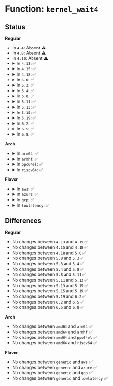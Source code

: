 # Function: <code>kernel_wait4</code>

## Status
<b>Regular</b>
<ul>
<li>
In <code>4.4</code>: Absent ⚠️
</li>
<li>
In <code>4.8</code>: Absent ⚠️
</li>
<li>
In <code>4.10</code>: Absent ⚠️
</li>
<li>
<details>
<summary>In <code>4.13</code>: ✅</summary>

```c
long int kernel_wait4(pid_t upid, int *stat_addr, int options, struct rusage *ru);
```

**Collision:** Unique Global

**Inline:** No

**Transformation:** False

**Instances:**

```
In kernel/exit.c (ffffffff81089720)
Location: kernel/exit.c:1633
Inline: False
Direct callers:
  - kernel/exit.c:C_SYSC_wait4
  - kernel/exit.c:C_SYSC_wait4
  - kernel/exit.c:SYSC_wait4
  - kernel/exit.c:SYSC_wait4
```
**Symbols:**

```
ffffffff81089720-ffffffff8108984d: kernel_wait4 (STB_GLOBAL)
```
</details>
</li>
<li>
<details>
<summary>In <code>4.15</code>: ✅</summary>

```c
long int kernel_wait4(pid_t upid, int *stat_addr, int options, struct rusage *ru);
```

**Collision:** Unique Global

**Inline:** No

**Transformation:** False

**Instances:**

```
In kernel/exit.c (ffffffff810904a0)
Location: kernel/exit.c:1630
Inline: False
Direct callers:
  - kernel/exit.c:C_SYSC_wait4
  - kernel/exit.c:C_SYSC_wait4
  - kernel/exit.c:SYSC_wait4
  - kernel/exit.c:SYSC_wait4
```
**Symbols:**

```
ffffffff810904a0-ffffffff810905cd: kernel_wait4 (STB_GLOBAL)
```
</details>
</li>
<li>
<details>
<summary>In <code>4.18</code>: ✅</summary>

```c
long int kernel_wait4(pid_t upid, int *stat_addr, int options, struct rusage *ru);
```

**Collision:** Unique Global

**Inline:** No

**Transformation:** False

**Instances:**

```
In kernel/exit.c (ffffffff81093f70)
Location: kernel/exit.c:1630
Inline: False
Direct callers:
  - kernel/exit.c:__do_compat_sys_wait4
  - kernel/exit.c:__do_compat_sys_wait4
  - kernel/exit.c:__ia32_sys_waitpid
  - kernel/exit.c:__x64_sys_waitpid
  - kernel/exit.c:__do_sys_wait4
  - kernel/exit.c:__do_sys_wait4
  - kernel/pid_namespace.c:zap_pid_ns_processes
```
**Symbols:**

```
ffffffff81093f70-ffffffff8109409e: kernel_wait4 (STB_GLOBAL)
```
</details>
</li>
<li>
<details>
<summary>In <code>5.0</code>: ✅</summary>

```c
long int kernel_wait4(pid_t upid, int *stat_addr, int options, struct rusage *ru);
```

**Collision:** Unique Global

**Inline:** No

**Transformation:** False

**Instances:**

```
In kernel/exit.c (ffffffff8109c2f0)
Location: kernel/exit.c:1632
Inline: False
Direct callers:
  - kernel/exit.c:__do_compat_sys_wait4
  - kernel/exit.c:__do_compat_sys_wait4
  - kernel/exit.c:__ia32_sys_waitpid
  - kernel/exit.c:__x64_sys_waitpid
  - kernel/exit.c:__do_sys_wait4
  - kernel/exit.c:__do_sys_wait4
  - kernel/pid_namespace.c:zap_pid_ns_processes
```
**Symbols:**

```
ffffffff8109c2f0-ffffffff8109c434: kernel_wait4 (STB_GLOBAL)
```
</details>
</li>
<li>
<details>
<summary>In <code>5.3</code>: ✅</summary>

```c
long int kernel_wait4(pid_t upid, int *stat_addr, int options, struct rusage *ru);
```

**Collision:** Unique Global

**Inline:** No

**Transformation:** False

**Instances:**

```
In kernel/exit.c (ffffffff810a0910)
Location: kernel/exit.c:1636
Inline: False
Direct callers:
  - kernel/exit.c:__do_compat_sys_wait4
  - kernel/exit.c:__do_compat_sys_wait4
  - kernel/exit.c:__ia32_sys_waitpid
  - kernel/exit.c:__x64_sys_waitpid
  - kernel/exit.c:__do_sys_wait4
  - kernel/exit.c:__do_sys_wait4
  - kernel/pid_namespace.c:zap_pid_ns_processes
```
**Symbols:**

```
ffffffff810a0910-ffffffff810a0a54: kernel_wait4 (STB_GLOBAL)
```
</details>
</li>
<li>
<details>
<summary>In <code>5.4</code>: ✅</summary>

```c
long int kernel_wait4(pid_t upid, int *stat_addr, int options, struct rusage *ru);
```

**Collision:** Unique Global

**Inline:** No

**Transformation:** False

**Instances:**

```
In kernel/exit.c (ffffffff810a6ef0)
Location: kernel/exit.c:1582
Inline: False
Direct callers:
  - kernel/exit.c:__do_compat_sys_wait4
  - kernel/exit.c:__do_compat_sys_wait4
  - kernel/exit.c:__ia32_sys_waitpid
  - kernel/exit.c:__x64_sys_waitpid
  - kernel/exit.c:__do_sys_wait4
  - kernel/exit.c:__do_sys_wait4
  - kernel/pid_namespace.c:zap_pid_ns_processes
```
**Symbols:**

```
ffffffff810a6ef0-ffffffff810a7034: kernel_wait4 (STB_GLOBAL)
```
</details>
</li>
<li>
<details>
<summary>In <code>5.8</code>: ✅</summary>

```c
long int kernel_wait4(pid_t upid, int *stat_addr, int options, struct rusage *ru);
```

**Collision:** Unique Global

**Inline:** No

**Transformation:** False

**Instances:**

```
In kernel/exit.c (ffffffff810ae640)
Location: kernel/exit.c:1586
Inline: False
Direct callers:
  - kernel/exit.c:__do_compat_sys_wait4
  - kernel/exit.c:__do_compat_sys_wait4
  - kernel/exit.c:__ia32_sys_waitpid
  - kernel/exit.c:__x64_sys_waitpid
  - kernel/exit.c:__do_sys_wait4
  - kernel/exit.c:__do_sys_wait4
  - kernel/pid_namespace.c:zap_pid_ns_processes
```
**Symbols:**

```
ffffffff810ae640-ffffffff810ae784: kernel_wait4 (STB_GLOBAL)
```
</details>
</li>
<li>
<details>
<summary>In <code>5.11</code>: ✅</summary>

```c
long int kernel_wait4(pid_t upid, int *stat_addr, int options, struct rusage *ru);
```

**Collision:** Unique Global

**Inline:** No

**Transformation:** False

**Instances:**

```
In kernel/exit.c (ffffffff810a9c90)
Location: kernel/exit.c:1595
Inline: False
Direct callers:
  - kernel/exit.c:__do_compat_sys_wait4
  - kernel/exit.c:__do_compat_sys_wait4
  - kernel/exit.c:__ia32_sys_waitpid
  - kernel/exit.c:__x64_sys_waitpid
  - kernel/exit.c:__do_sys_wait4
  - kernel/exit.c:__do_sys_wait4
  - kernel/pid_namespace.c:zap_pid_ns_processes
```
**Symbols:**

```
ffffffff810a9c90-ffffffff810a9dd4: kernel_wait4 (STB_GLOBAL)
```
</details>
</li>
<li>
<details>
<summary>In <code>5.13</code>: ✅</summary>

```c
long int kernel_wait4(pid_t upid, int *stat_addr, int options, struct rusage *ru);
```

**Collision:** Unique Global

**Inline:** No

**Transformation:** False

**Instances:**

```
In kernel/exit.c (ffffffff810aacc0)
Location: kernel/exit.c:1642
Inline: False
Direct callers:
  - kernel/exit.c:__do_compat_sys_wait4
  - kernel/exit.c:__do_compat_sys_wait4
  - kernel/exit.c:__ia32_sys_waitpid
  - kernel/exit.c:__x64_sys_waitpid
  - kernel/exit.c:__do_sys_wait4
  - kernel/exit.c:__do_sys_wait4
  - kernel/pid_namespace.c:zap_pid_ns_processes
```
**Symbols:**

```
ffffffff810aacc0-ffffffff810aae04: kernel_wait4 (STB_GLOBAL)
```
</details>
</li>
<li>
<details>
<summary>In <code>5.15</code>: ✅</summary>

```c
long int kernel_wait4(pid_t upid, int *stat_addr, int options, struct rusage *ru);
```

**Collision:** Unique Global

**Inline:** No

**Transformation:** False

**Instances:**

```
In kernel/exit.c (ffffffff810bc7e0)
Location: kernel/exit.c:1642
Inline: False
Direct callers:
  - kernel/exit.c:__do_compat_sys_wait4
  - kernel/exit.c:__do_compat_sys_wait4
  - kernel/exit.c:__ia32_sys_waitpid
  - kernel/exit.c:__x64_sys_waitpid
  - kernel/exit.c:__do_sys_wait4
  - kernel/exit.c:__do_sys_wait4
  - kernel/pid_namespace.c:zap_pid_ns_processes
```
**Symbols:**

```
ffffffff810bc7e0-ffffffff810bc924: kernel_wait4 (STB_GLOBAL)
```
</details>
</li>
<li>
<details>
<summary>In <code>5.19</code>: ✅</summary>

```c
long int kernel_wait4(pid_t upid, int *stat_addr, int options, struct rusage *ru);
```

**Collision:** Unique Global

**Inline:** No

**Transformation:** False

**Instances:**

```
In kernel/exit.c (ffffffff810d3570)
Location: kernel/exit.c:1646
Inline: False
Direct callers:
  - kernel/exit.c:__do_compat_sys_wait4
  - kernel/exit.c:__do_compat_sys_wait4
  - kernel/exit.c:__ia32_sys_waitpid
  - kernel/exit.c:__x64_sys_waitpid
  - kernel/exit.c:__do_sys_wait4
  - kernel/exit.c:__do_sys_wait4
  - kernel/pid_namespace.c:zap_pid_ns_processes
```
**Symbols:**

```
ffffffff810d3570-ffffffff810d36d7: kernel_wait4 (STB_GLOBAL)
```
</details>
</li>
<li>
<details>
<summary>In <code>6.2</code>: ✅</summary>

```c
long int kernel_wait4(pid_t upid, int *stat_addr, int options, struct rusage *ru);
```

**Collision:** Unique Global

**Inline:** No

**Transformation:** False

**Instances:**

```
In kernel/exit.c (ffffffff810f2210)
Location: kernel/exit.c:1740
Inline: False
Direct callers:
  - kernel/exit.c:__do_compat_sys_wait4
  - kernel/exit.c:__do_compat_sys_wait4
  - kernel/exit.c:__ia32_sys_waitpid
  - kernel/exit.c:__x64_sys_waitpid
  - kernel/exit.c:__do_sys_wait4
  - kernel/exit.c:__do_sys_wait4
  - kernel/pid_namespace.c:zap_pid_ns_processes
```
**Symbols:**

```
ffffffff810f2210-ffffffff810f2377: kernel_wait4 (STB_GLOBAL)
```
</details>
</li>
<li>
<details>
<summary>In <code>6.5</code>: ✅</summary>

```c
long int kernel_wait4(pid_t upid, int *stat_addr, int options, struct rusage *ru);
```

**Collision:** Unique Global

**Inline:** No

**Transformation:** False

**Instances:**

```
In kernel/exit.c (ffffffff810fe190)
Location: kernel/exit.c:1745
Inline: False
Direct callers:
  - kernel/exit.c:__do_compat_sys_wait4
  - kernel/exit.c:__do_compat_sys_wait4
  - kernel/exit.c:__ia32_sys_waitpid
  - kernel/exit.c:__x64_sys_waitpid
  - kernel/exit.c:__do_sys_wait4
  - kernel/exit.c:__do_sys_wait4
  - kernel/pid_namespace.c:zap_pid_ns_processes
```
**Symbols:**

```
ffffffff810fe190-ffffffff810fe2f7: kernel_wait4 (STB_GLOBAL)
```
</details>
</li>
<li>
<details>
<summary>In <code>6.8</code>: ✅</summary>

```c
long int kernel_wait4(pid_t upid, int *stat_addr, int options, struct rusage *ru);
```

**Collision:** Unique Global

**Inline:** No

**Transformation:** False

**Instances:**

```
In kernel/exit.c (ffffffff81107840)
Location: kernel/exit.c:1748
Inline: False
Direct callers:
  - kernel/exit.c:__do_compat_sys_wait4
  - kernel/exit.c:__do_compat_sys_wait4
  - kernel/exit.c:__ia32_sys_waitpid
  - kernel/exit.c:__x64_sys_waitpid
  - kernel/exit.c:__do_sys_wait4
  - kernel/exit.c:__do_sys_wait4
  - kernel/pid_namespace.c:zap_pid_ns_processes
```
**Symbols:**

```
ffffffff81107840-ffffffff811079a7: kernel_wait4 (STB_GLOBAL)
```
</details>
</li>
</ul>
<b>Arch</b>
<ul>
<li>
<details>
<summary>In <code>arm64</code>: ✅</summary>

```c
long int kernel_wait4(pid_t upid, int *stat_addr, int options, struct rusage *ru);
```

**Collision:** Unique Global

**Inline:** No

**Transformation:** False

**Instances:**

```
In kernel/exit.c (ffff8000100fddd8)
Location: kernel/exit.c:1582
Inline: False
Direct callers:
  - kernel/exit.c:__do_compat_sys_wait4
  - kernel/exit.c:__do_compat_sys_wait4
  - kernel/exit.c:__do_sys_wait4
  - kernel/exit.c:__do_sys_wait4
  - kernel/pid_namespace.c:zap_pid_ns_processes
```
**Symbols:**

```
ffff8000100fddd8-ffff8000100fe038: kernel_wait4 (STB_GLOBAL)
```
</details>
</li>
<li>
<details>
<summary>In <code>armhf</code>: ✅</summary>

```c
long int kernel_wait4(pid_t upid, int *stat_addr, int options, struct rusage *ru);
```

**Collision:** Unique Global

**Inline:** No

**Transformation:** False

**Instances:**

```
In kernel/exit.c (c035b064)
Location: kernel/exit.c:1582
Inline: False
Direct callers:
  - kernel/exit.c:__se_sys_wait4
  - kernel/exit.c:__se_sys_wait4
  - kernel/pid_namespace.c:zap_pid_ns_processes
```
**Symbols:**

```
c035b064-c035b1c8: kernel_wait4 (STB_GLOBAL)
```
</details>
</li>
<li>
<details>
<summary>In <code>ppc64el</code>: ✅</summary>

```c
long int kernel_wait4(pid_t upid, int *stat_addr, int options, struct rusage *ru);
```

**Collision:** Unique Global

**Inline:** No

**Transformation:** False

**Instances:**

```
In kernel/exit.c (c000000000144f50)
Location: kernel/exit.c:1582
Inline: False
Direct callers:
  - kernel/exit.c:__do_compat_sys_wait4
  - kernel/exit.c:__do_compat_sys_wait4
  - kernel/exit.c:__se_sys_waitpid
  - kernel/exit.c:__do_sys_wait4
  - kernel/exit.c:__do_sys_wait4
  - kernel/pid_namespace.c:zap_pid_ns_processes
```
**Symbols:**

```
c000000000144f50-c00000000014515c: kernel_wait4 (STB_GLOBAL)
```
</details>
</li>
<li>
<details>
<summary>In <code>riscv64</code>: ✅</summary>

```c
long int kernel_wait4(pid_t upid, int *stat_addr, int options, struct rusage *ru);
```

**Collision:** Unique Global

**Inline:** No

**Transformation:** False

**Instances:**

```
In kernel/exit.c (ffffffe0000c658e)
Location: kernel/exit.c:1582
Inline: False
Direct callers:
  - kernel/exit.c:__do_sys_wait4
  - kernel/exit.c:__do_sys_wait4
  - kernel/pid_namespace.c:zap_pid_ns_processes
```
**Symbols:**

```
ffffffe0000c658e-ffffffe0000c668e: kernel_wait4 (STB_GLOBAL)
```
</details>
</li>
</ul>
<b>Flavor</b>
<ul>
<li>
<details>
<summary>In <code>aws</code>: ✅</summary>

```c
long int kernel_wait4(pid_t upid, int *stat_addr, int options, struct rusage *ru);
```

**Collision:** Unique Global

**Inline:** No

**Transformation:** False

**Instances:**

```
In kernel/exit.c (ffffffff810a0810)
Location: kernel/exit.c:1582
Inline: False
Direct callers:
  - kernel/exit.c:__do_compat_sys_wait4
  - kernel/exit.c:__do_compat_sys_wait4
  - kernel/exit.c:__ia32_sys_waitpid
  - kernel/exit.c:__x64_sys_waitpid
  - kernel/exit.c:__do_sys_wait4
  - kernel/exit.c:__do_sys_wait4
  - kernel/pid_namespace.c:zap_pid_ns_processes
```
**Symbols:**

```
ffffffff810a0810-ffffffff810a0954: kernel_wait4 (STB_GLOBAL)
```
</details>
</li>
<li>
<details>
<summary>In <code>azure</code>: ✅</summary>

```c
long int kernel_wait4(pid_t upid, int *stat_addr, int options, struct rusage *ru);
```

**Collision:** Unique Global

**Inline:** No

**Transformation:** False

**Instances:**

```
In kernel/exit.c (ffffffff8108f230)
Location: kernel/exit.c:1582
Inline: False
Direct callers:
  - kernel/exit.c:__do_compat_sys_wait4
  - kernel/exit.c:__do_compat_sys_wait4
  - kernel/exit.c:__ia32_sys_waitpid
  - kernel/exit.c:__x64_sys_waitpid
  - kernel/exit.c:__do_sys_wait4
  - kernel/exit.c:__do_sys_wait4
  - kernel/pid_namespace.c:zap_pid_ns_processes
```
**Symbols:**

```
ffffffff8108f230-ffffffff8108f374: kernel_wait4 (STB_GLOBAL)
```
</details>
</li>
<li>
<details>
<summary>In <code>gcp</code>: ✅</summary>

```c
long int kernel_wait4(pid_t upid, int *stat_addr, int options, struct rusage *ru);
```

**Collision:** Unique Global

**Inline:** No

**Transformation:** False

**Instances:**

```
In kernel/exit.c (ffffffff810a07c0)
Location: kernel/exit.c:1582
Inline: False
Direct callers:
  - kernel/exit.c:__do_compat_sys_wait4
  - kernel/exit.c:__do_compat_sys_wait4
  - kernel/exit.c:__ia32_sys_waitpid
  - kernel/exit.c:__x64_sys_waitpid
  - kernel/exit.c:__do_sys_wait4
  - kernel/exit.c:__do_sys_wait4
  - kernel/pid_namespace.c:zap_pid_ns_processes
```
**Symbols:**

```
ffffffff810a07c0-ffffffff810a0904: kernel_wait4 (STB_GLOBAL)
```
</details>
</li>
<li>
<details>
<summary>In <code>lowlatency</code>: ✅</summary>

```c
long int kernel_wait4(pid_t upid, int *stat_addr, int options, struct rusage *ru);
```

**Collision:** Unique Global

**Inline:** No

**Transformation:** False

**Instances:**

```
In kernel/exit.c (ffffffff810a8740)
Location: kernel/exit.c:1582
Inline: False
Direct callers:
  - kernel/exit.c:__do_compat_sys_wait4
  - kernel/exit.c:__do_compat_sys_wait4
  - kernel/exit.c:__ia32_sys_waitpid
  - kernel/exit.c:__x64_sys_waitpid
  - kernel/exit.c:__do_sys_wait4
  - kernel/exit.c:__do_sys_wait4
  - kernel/pid_namespace.c:zap_pid_ns_processes
```
**Symbols:**

```
ffffffff810a8740-ffffffff810a8884: kernel_wait4 (STB_GLOBAL)
```
</details>
</li>
</ul>

## Differences
<b>Regular</b>
<ul>
<li>
No changes between <code>4.13</code> and <code>4.15</code> ✅
</li>
<li>
No changes between <code>4.15</code> and <code>4.18</code> ✅
</li>
<li>
No changes between <code>4.18</code> and <code>5.0</code> ✅
</li>
<li>
No changes between <code>5.0</code> and <code>5.3</code> ✅
</li>
<li>
No changes between <code>5.3</code> and <code>5.4</code> ✅
</li>
<li>
No changes between <code>5.4</code> and <code>5.8</code> ✅
</li>
<li>
No changes between <code>5.8</code> and <code>5.11</code> ✅
</li>
<li>
No changes between <code>5.11</code> and <code>5.13</code> ✅
</li>
<li>
No changes between <code>5.13</code> and <code>5.15</code> ✅
</li>
<li>
No changes between <code>5.15</code> and <code>5.19</code> ✅
</li>
<li>
No changes between <code>5.19</code> and <code>6.2</code> ✅
</li>
<li>
No changes between <code>6.2</code> and <code>6.5</code> ✅
</li>
<li>
No changes between <code>6.5</code> and <code>6.8</code> ✅
</li>
</ul>
<b>Arch</b>
<ul>
<li>
No changes between <code>amd64</code> and <code>arm64</code> ✅
</li>
<li>
No changes between <code>amd64</code> and <code>armhf</code> ✅
</li>
<li>
No changes between <code>amd64</code> and <code>ppc64el</code> ✅
</li>
<li>
No changes between <code>amd64</code> and <code>riscv64</code> ✅
</li>
</ul>
<b>Flavor</b>
<ul>
<li>
No changes between <code>generic</code> and <code>aws</code> ✅
</li>
<li>
No changes between <code>generic</code> and <code>azure</code> ✅
</li>
<li>
No changes between <code>generic</code> and <code>gcp</code> ✅
</li>
<li>
No changes between <code>generic</code> and <code>lowlatency</code> ✅
</li>
</ul>

